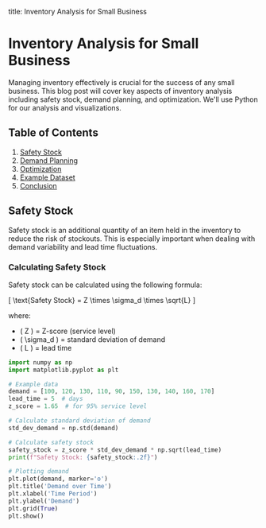 title: Inventory Analysis for Small Business
# Inventory Analysis for Small Business

Managing inventory effectively is crucial for the success of any small business. This blog post will cover key aspects of inventory analysis including safety stock, demand planning, and optimization. We'll use Python for our analysis and visualizations.

## Table of Contents

1. [Safety Stock](#safety-stock)
2. [Demand Planning](#demand-planning)
3. [Optimization](#optimization)
4. [Example Dataset](#example-dataset)
5. [Conclusion](#conclusion)

## Safety Stock

Safety stock is an additional quantity of an item held in the inventory to reduce the risk of stockouts. This is especially important when dealing with demand variability and lead time fluctuations.

### Calculating Safety Stock

Safety stock can be calculated using the following formula:

\[ \text{Safety Stock} = Z \times \sigma_d \times \sqrt{L} \]

where:
- \( Z \) = Z-score (service level)
- \( \sigma_d \) = standard deviation of demand
- \( L \) = lead time

```python
import numpy as np
import matplotlib.pyplot as plt

# Example data
demand = [100, 120, 130, 110, 90, 150, 130, 140, 160, 170]
lead_time = 5  # days
z_score = 1.65  # for 95% service level

# Calculate standard deviation of demand
std_dev_demand = np.std(demand)

# Calculate safety stock
safety_stock = z_score * std_dev_demand * np.sqrt(lead_time)
print(f"Safety Stock: {safety_stock:.2f}")

# Plotting demand
plt.plot(demand, marker='o')
plt.title('Demand over Time')
plt.xlabel('Time Period')
plt.ylabel('Demand')
plt.grid(True)
plt.show()
